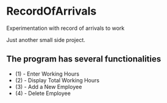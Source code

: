 # RecordOfArrivals
Experimentation with record of arrivals to work

Just another small side project.

## The program has several functionalities

- (1) - Enter Working Hours
- (2) - Display Total Working Hours
- (3) - Add a New Employee
- (4) - Delete Employee

